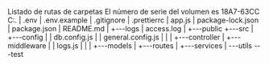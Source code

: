 Listado de rutas de carpetas
El número de serie del volumen es 18A7-63CC
C:.
| .env
| .env.example
| .gitignore
| .prettierrc
| app.js
| package-lock.json
| package.json
| README.md
|
+---logs
| access.log
|
+---public
+---src
| +---config
| | db.config.js
| | general.config.js
| |
| +---controller
| +---middleware
| | logs.js
| |
| +---models
| +---routes
| +---services
| \---utils
\---test
